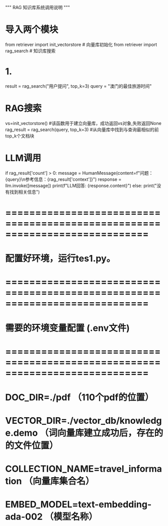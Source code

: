 
"""
RAG 知识库系统调用说明
"""

# 导入两个模块
from retriever import init_vectorstore          # 向量库初始化
from retriever import rag_search         # 知识库搜索

# 1. 
result = rag_search("用户提问", top_k=3)
query = "澳门的最佳旅游时间"

# RAG搜索
vs=init_vectorstore()  #该函数用于建立向量库，成功返回vs对象,失败返回None
rag_result = rag_search(query, top_k=3) #从向量库中找到与查询最相似的前top_k个文档块


# LLM调用
if rag_result['count'] > 0:
    message = HumanMessage(content=f"问题：{query}\n参考信息：{rag_result['context']}")
    response = llm.invoke([message])
    print(f"LLM回答: {response.content}")
else:
    print("没有找到相关信息")

# ============================================================================
# 配置好环境，运行tes1.py。
# ============================================================================
# 需要的环境变量配置 (.env文件)
# ============================================================================
  
# DOC_DIR=./pdf  （110个pdf的位置）
# VECTOR_DIR=./vector_db/knowledge.demo      （词向量库建立成功后，存在的的文件位置）
# COLLECTION_NAME=travel_information          （向量库集合名）
# EMBED_MODEL=text-embedding-ada-002            （模型名称）
    
    
